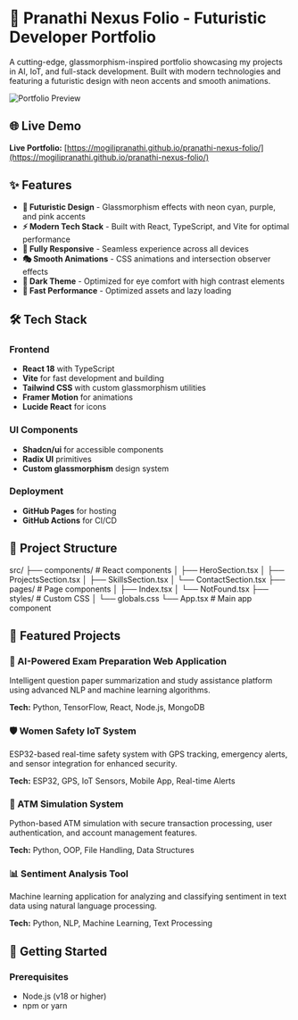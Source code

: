 # 🚀 Pranathi Nexus Folio - Futuristic Developer Portfolio

A cutting-edge, glassmorphism-inspired portfolio showcasing my projects in AI, IoT, and full-stack development. Built with modern technologies and featuring a futuristic design with neon accents and smooth animations.

![Portfolio Preview](https://mogilipranathi.github.io/pranathi-nexus-folio/og-image.jpg)

## 🌐 Live Demo

**Live Portfolio:** [https://mogilipranathi.github.io/pranathi-nexus-folio/](https://mogilipranathi.github.io/pranathi-nexus-folio/)

## ✨ Features

- **🎨 Futuristic Design** - Glassmorphism effects with neon cyan, purple, and pink accents
- **⚡ Modern Tech Stack** - Built with React, TypeScript, and Vite for optimal performance
- **📱 Fully Responsive** - Seamless experience across all devices
- **🎭 Smooth Animations** - CSS animations and intersection observer effects
- **🌙 Dark Theme** - Optimized for eye comfort with high contrast elements
- **🚀 Fast Performance** - Optimized assets and lazy loading

## 🛠️ Tech Stack

### Frontend
- **React 18** with TypeScript
- **Vite** for fast development and building
- **Tailwind CSS** with custom glassmorphism utilities
- **Framer Motion** for animations
- **Lucide React** for icons

### UI Components
- **Shadcn/ui** for accessible components
- **Radix UI** primitives
- **Custom glassmorphism** design system

### Deployment
- **GitHub Pages** for hosting
- **GitHub Actions** for CI/CD

## 📁 Project Structure
src/
├── components/ # React components
│ ├── HeroSection.tsx
│ ├── ProjectsSection.tsx
│ ├── SkillsSection.tsx
│ └── ContactSection.tsx
├── pages/ # Page components
│ ├── Index.tsx
│ └── NotFound.tsx
├── styles/ # Custom CSS
│ └── globals.css
└── App.tsx # Main app component


## 🎯 Featured Projects

### 🤖 AI-Powered Exam Preparation Web Application
Intelligent question paper summarization and study assistance platform using advanced NLP and machine learning algorithms.

**Tech:** Python, TensorFlow, React, Node.js, MongoDB

### 🛡️ Women Safety IoT System
ESP32-based real-time safety system with GPS tracking, emergency alerts, and sensor integration for enhanced security.

**Tech:** ESP32, GPS, IoT Sensors, Mobile App, Real-time Alerts

### 🏧 ATM Simulation System
Python-based ATM simulation with secure transaction processing, user authentication, and account management features.

**Tech:** Python, OOP, File Handling, Data Structures

### 📊 Sentiment Analysis Tool
Machine learning application for analyzing and classifying sentiment in text data using natural language processing.

**Tech:** Python, NLP, Machine Learning, Text Processing

## 🚀 Getting Started

### Prerequisites
- Node.js (v18 or higher)
- npm or yarn

